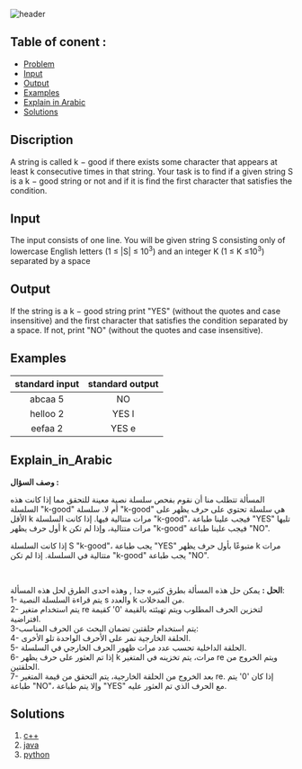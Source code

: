    ![header](https://capsule-render.vercel.app/api?type=waving&color=FFFFFF&height=300&section=header&text=C.%20Good%20String&descAlignY=51&descAlign=62)

## Table of conent :
   * [Problem](#Discription)
   * [Input](#Input)
   * [Output](#Output)
   * [Examples](#Examples)
   * [Explain in Arabic](#Explain_in_Arabic)
   * [Solutions](#Solutions)


## Discription
A string is called k − good if there exists some character that appears at least k consecutive times in that string. Your task is to find if a given string S is a k − good string or not and if it is find the first character that satisfies the condition. 

## Input
The input consists of one line. You will be given string S consisting only of lowercase English letters (1 ≤ |S| ≤ $10^3$) and an integer K (1 ≤ K ≤$10^3$) separated by a space


## Output
If the string is a k − good string print "YES" (without the quotes and case insensitive) and the first character that satisfies the condition separated by a space. If not, print "NO" (without the quotes and case insensitive). 


## Examples
|standard input|standard output|
|:---:|:---:|
|abcaa 5|NO |
| helloo 2 | YES l |
|eefaa 2 |YES e | 

## Explain_in_Arabic
**وصف السؤال :**

المسألة تتطلب منا أن نقوم بفحص سلسلة نصية معينة للتحقق مما إذا كانت هذه السلسلة "k-good" أم لا. سلسلة "k-good" هي سلسلة تحتوي على حرف يظهر على الأقل k مرات متتالية فيها. إذا كانت السلسلة "k-good"، فيجب علينا طباعة "YES" تليها أول حرف يظهر k مرات متتالية، وإذا لم تكن "k-good" فيجب علينا طباعة "NO".

إذا كانت السلسلة S "k-good"، يجب طباعة "YES" متبوعًا بأول حرف يظهر k مرات متتالية في السلسلة. إذا لم تكن "k-good" يجب طباعة "NO".

<br>

**الحل :** يمكن حل هذه المسألة بطرق كثيره جدا , وهذه احدى الطرق لحل هذه المسألة:<br>
   1-  يتم قراءة السلسلة النصية s والعدد k من المدخلات. <br>
   2- يتم استخدام متغير re لتخزين الحرف المطلوب ويتم تهيئته بالقيمة '0' كقيمة افتراضية.<br>
   3-يتم استخدام حلقتين تضمان البحث عن الحرف المناسب:<br>
   4- الحلقة الخارجية تمر على الأحرف الواحدة تلو الأخرى.<br>
   5- الحلقة الداخلية تحسب عدد مرات ظهور الحرف الخارجي في السلسلة.<br>
   6- إذا تم العثور على حرف يظهر k مرات، يتم تخزينه في المتغير re ويتم الخروج من الحلقتين.<br>
   7- بعد الخروج من الحلقة الخارجية، يتم التحقق من قيمة المتغير re. إذا كان '0' يتم طباعة "NO"، وإلا يتم طباعة "YES" مع الحرف الذي تم العثور عليه.

## Solutions
  <ol type="1">
      	<li><a href="https://github.com/FatimaALzahrani/BUCPC/blob/main/C/C.cpp">c++</a></li>
        <li><a href="https://github.com/FatimaALzahrani/BUCPC/blob/main/C/C.java">java</a></li>
        <li><a href="https://github.com/FatimaALzahrani/BUCPC/blob/main/C/C.py">python</a></li>
      </ol>
